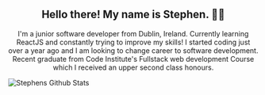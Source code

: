 <h2 align="center">Hello there! My name is Stephen. 👋🤓</h2>
<p align="center">I'm a junior software developer from Dublin, Ireland.
Currently learning ReactJS and constantly trying to improve my skills! I started coding just over a year ago and I am looking to change career to software development.
  Recent graduate from Code Institute's Fullstack web development Course which I received an upper second class honours.
</p>


![Stephens Github Stats](https://github-readme-stats.vercel.app/api/?username=nemixu&count_private=true&theme=tokyonight&showicons=true)

<!--
**nemixu/nemixu** is a ✨ _special_ ✨ repository because its `README.md` (this file) appears on your GitHub profile.

Here are some ideas to get you started:

- 🔭 I’m currently working on ...
- 🌱 I’m currently learning ...
- 👯 I’m looking to collaborate on ...
- 🤔 I’m looking for help with ...
- 💬 Ask me about ...
- 📫 How to reach me: ...
- 😄 Pronouns: ...
- ⚡ Fun fact: ...
-->
